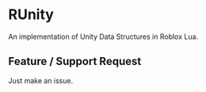 # RUnity
An implementation of Unity Data Structures in Roblox Lua.

## Feature / Support Request
Just make an issue.
